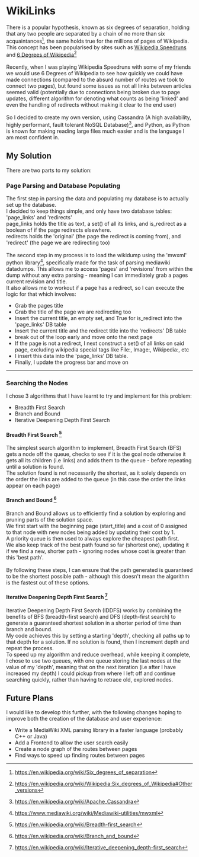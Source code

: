 # WikiLinks
There is a popular hypothesis, known as six degrees of separation, holding that any two people are separated by a chain of no more than six acquaintances[^1], the same holds true for the millions of pages of Wikipedia.<br>
This concept has been popularised by sites such as [Wikipedia Speedruns](https://www.wikipedia.org/wiki/Wikipedia:Wikipedia_Speedruns) and [6 Degrees of Wikipedia](https://www.sixdegreesofwikipedia.com/)[^2]<br><br>
Recently, when I was playing Wikipedia Speedruns with some of my friends we would use 6 Degrees of Wikipedia to see how quickly we could have made connections (compared to the absurd number of routes we took to connect two pages), but found some issues as not all links between articles seemed valid (potentially due to connections being broken due to page updates, different algorithm for denoting what counts as being 'linked' and even the handling of redirects without making it clear to the end user)<br><br>
So I decided to create my own version, using Cassandra (A high availability, highly performant, fault tolerant NoSQL Database)[^3], and Python, as Python is known for making reading large files much easier and is the language I am most confident in.<br>

## My Solution
There are two parts to my solution:

### Page Parsing and Database Populating
The first step in parsing the data and populating my database is to actually set up the database.<br>
I decided to keep things simple, and only have two database tables: 'page_links' and 'redirects'<br>
page_links holds the title as text, a set() of all its links, and is_redirect as a boolean of if the page redirects elsewhere.<br>
redirects holds the 'original' (the page the redirect is coming from), and 'redirect' (the page we are redirecting too)<br>
<br>
The second step in my process is to load the wikidump using the 'mwxml' python library[^4], specifically made for the task of parsing mediawiki datadumps. This allows me to access 'pages' and 'revisions' from within the dump without any extra parsing - meaning I can immediately grab a pages current revision and title.<br>
It also allows me to workout if a page has a redirect, so I can execute the logic for that which involves:
- Grab the pages title
- Grab the title of the page we are redirecting too
- Insert the current title, an empty set, and True for is_redirect into the 'page_links' DB table
- Insert the current title and the redirect title into the 'redirects' DB table
- break out of the loop early and move onto the next page<br>
- If the page is not a redirect, I next construct a set() of all links on said page, excluding wikipedia special tags like File:, Image:, Wikipedia:, etc
- I insert this data into the 'page_links' DB table.
- Finally, I update the progress bar and move on

---
### Searching the Nodes
I chose 3 algorithms that I have learnt to try and implement for this problem:
- Breadth First Search
- Branch and Bound
- Iterative Deepening Depth First Search

#### Breadth First Search [^5]
The simplest search algorithm to implement, Breadth First Search (BFS) gets a node off the queue, checks to see if it is the goal node otherwise it gets all its children (i.e links) and adds them to the queue - before repeating until a solution is found.<br>
The solution found is not necessarily the shortest, as it solely depends on the order the links are added to the queue (in this case the order the links appear on each page)

#### Branch and Bound [^6]
Branch and Bound allows us to efficiently find a solution by exploring and pruning parts of the solution space.<br>
We first start with the beginning page (start_title) and a cost of 0 assigned to that node with new nodes being added by updating their cost by 1.<br>
A priority queue is then used to always explore the cheapest path first.<br>
We also keep track of the best path found so far (shortest one), updating it if we find a new, shorter path - ignoring nodes whose cost is greater than this 'best path'.<br>
<br>
By following these steps, I can ensure that the path generated is guaranteed to be the shortest possible path - although this doesn't mean the algorithm is the fastest out of these options.

#### Iterative Deepening Depth First Search [^7]
Iterative Deepening Depth First Search (IDDFS) works by combining the benefits of BFS (breadth-first search) and DFS (depth-first search) to generate a guaranteed shortest solution in a shorter period of time than branch and bound.<br>
My code achieves this by setting a starting 'depth', checking all paths up to that depth for a solution. If no solution is found, then I increment depth and repeat the process.<br>
To speed up my algorithm and reduce overhead, while keeping it complete, I chose to use two queues, with one queue storing the last nodes at the value of my 'depth', meaning that on the next iteration (i.e after I have increased my depth) I could pickup from where I left off and continue searching quickly, rather than having to retrace old, explored nodes.

## Future Plans
I would like to develop this further, with the following changes hoping to improve both the creation of the database and user experience:
- Write a MediaWiki XML parsing library in a faster language (probably C++ or Java)
- Add a Frontend to allow the user search easily
- Create a node graph of the routes between pages
- Find ways to speed up finding routes between pages

[^1]: https://en.wikipedia.org/wiki/Six_degrees_of_separation
[^2]: https://en.wikipedia.org/wiki/Wikipedia:Six_degrees_of_Wikipedia#Other_versions
[^3]: https://en.wikipedia.org/wiki/Apache_Cassandra
[^4]: https://www.mediawiki.org/wiki/Mediawiki-utilities/mwxml
[^5]: https://en.wikipedia.org/wiki/Breadth-first_search
[^6]: https://en.wikipedia.org/wiki/Branch_and_bound
[^7]: https://en.wikipedia.org/wiki/Iterative_deepening_depth-first_search
